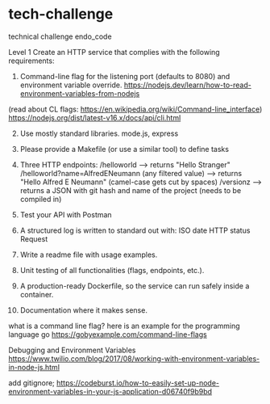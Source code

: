 # tech-challenge
technical challenge endo_code

Level 1
Create an HTTP service that complies with the following requirements:

1. Command-line flag for the listening port (defaults to 8080) and environment variable override.
https://nodejs.dev/learn/how-to-read-environment-variables-from-nodejs

(read about CL flags: https://en.wikipedia.org/wiki/Command-line_interface)
https://nodejs.org/dist/latest-v16.x/docs/api/cli.html

2. Use mostly standard libraries.
mode.js, express

3. Please provide a Makefile (or use a similar tool) to define tasks

4. Three HTTP endpoints:
/helloworld
--> returns "Hello Stranger"
/helloworld?name=AlfredENeumann (any filtered value)
--> returns "Hello Alfred E Neumann" (camel-case gets cut by spaces)
/versionz
--> returns a JSON with git hash and name of the project (needs to be
compiled in)

5. Test your API with Postman
6. A structured log is written to standard out with:
ISO date
HTTP status
Request
7. Write a readme file with usage examples.

8. Unit testing of all functionalities (flags, endpoints, etc.).

9. A production-ready Dockerfile, so the service can run safely inside a
container.

10. Documentation where it makes sense.



what is a command line flag? 
here is an example for the programming language go
https://gobyexample.com/command-line-flags

Debugging and Environment Variables
https://www.twilio.com/blog/2017/08/working-with-environment-variables-in-node-js.html

add gitignore;
https://codeburst.io/how-to-easily-set-up-node-environment-variables-in-your-js-application-d06740f9b9bd


